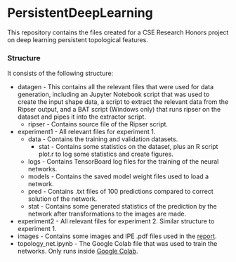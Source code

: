 # PersistentDeepLearning
This repository contains the files created for a CSE Research Honors project on deep learning persistent topological features.

### Structure
It consists of the following structure:
* datagen - This contains all the relevant files that were used for data generation, including an Jupyter Notebook script that was used to create the input shape data, a script to extract the relevant data from the Ripser output, and a BAT script (Windows only) that runs ripser on the dataset and pipes it into the extractor script.
  * ripser - Contains source file of the Ripser script.
* experiment1 - All relevant files for experiment 1.
  * data - Contains the training and validation datasets.
    * stat - Contains some statistics on the dataset, plus an R script plot.r to log some statistics and create figures.
  * logs - Contains TensorBoard log files for the training of the neural networks.
  * models - Contains the saved model weight files used to load a network.
  * pred - Contains .txt files of 100 predictions compared to correct solution of the network.
  * stat - Contains some generated statistics of the prediction by the network after transformations to the images are made.
* experiment2 - All relevant files for experiment 2. Similar structure to experiment 1.
* images - Contains some images and IPE .pdf files used in the [report](https://www.overleaf.com/read/srcdbgcbvtxj).
* topology_net.ipynb - The Google Colab file that was used to train the networks. Only runs inside [Google Colab](https://colab.research.google.com/drive/1s9QMZ7ZO9BsIzrQOMpGsrR_oiqEfoFn3).
